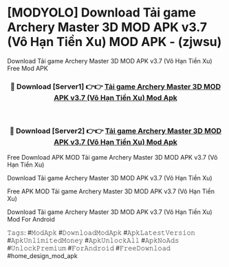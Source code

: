 # [MODYOLO] Download Tải game Archery Master 3D MOD APK v3.7 (Vô Hạn Tiền Xu) MOD APK - (zjwsu)
Download Tải game Archery Master 3D MOD APK v3.7 (Vô Hạn Tiền Xu) Free Mod APK

<div align="center">
<h3>🔴 Download [Server1] 👉👉 <a href="https://apk-comot.site?title=Tải_game_Archery_Master_3D_MOD_APK_v3.7_(Vô_Hạn_Tiền_Xu)">Tải game Archery Master 3D MOD APK v3.7 (Vô Hạn Tiền Xu) Mod Apk</a></h3><br>

<h3>🔴 Download [Server2] 👉👉 <a href="https://apk-comot.site?title=Tải_game_Archery_Master_3D_MOD_APK_v3.7_(Vô_Hạn_Tiền_Xu)">Tải game Archery Master 3D MOD APK v3.7 (Vô Hạn Tiền Xu) Mod Apk</a></h3>
</div>


Free Download APK MOD Tải game Archery Master 3D MOD APK v3.7 (Vô Hạn Tiền Xu)

Download Tải game Archery Master 3D MOD APK v3.7 (Vô Hạn Tiền Xu) 

Free APK MOD Tải game Archery Master 3D MOD APK v3.7 (Vô Hạn Tiền Xu) 

Download Tải game Archery Master 3D MOD APK v3.7 (Vô Hạn Tiền Xu) Mod For Android

𝚃𝚊𝚐𝚜: #𝙼𝚘𝚍𝙰𝚙𝚔 #𝙳𝚘𝚠𝚗𝚕𝚘𝚊𝚍𝙼𝚘𝚍𝙰𝚙𝚔 #𝙰𝚙𝚔𝙻𝚊𝚝𝚎𝚜𝚝𝚅𝚎𝚛𝚜𝚒𝚘𝚗 #𝙰𝚙𝚔𝚄𝚗𝚕𝚒𝚖𝚒𝚝𝚎𝚍𝙼𝚘𝚗𝚎𝚢 #𝙰𝚙𝚔𝚄𝚗𝚕𝚘𝚌𝚔𝙰𝚕𝚕 #𝙰𝚙𝚔𝙽𝚘𝙰𝚍𝚜 #𝚄𝚗𝚕𝚘𝚌𝚔𝙿𝚛𝚎𝚖𝚒𝚞𝚖 #𝙵𝚘𝚛𝙰𝚗𝚍𝚛𝚘𝚒𝚍 #𝙵𝚛𝚎𝚎𝙳𝚘𝚠𝚗𝚕𝚘𝚊𝚍 #home_design_mod_apk